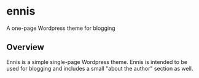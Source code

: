 # ennis
A one-page Wordpress theme for blogging
## Overview
Ennis is a simple single-page Wordpress theme. Ennis is intended to be used for blogging and includes a small "about the author"  section as well.
